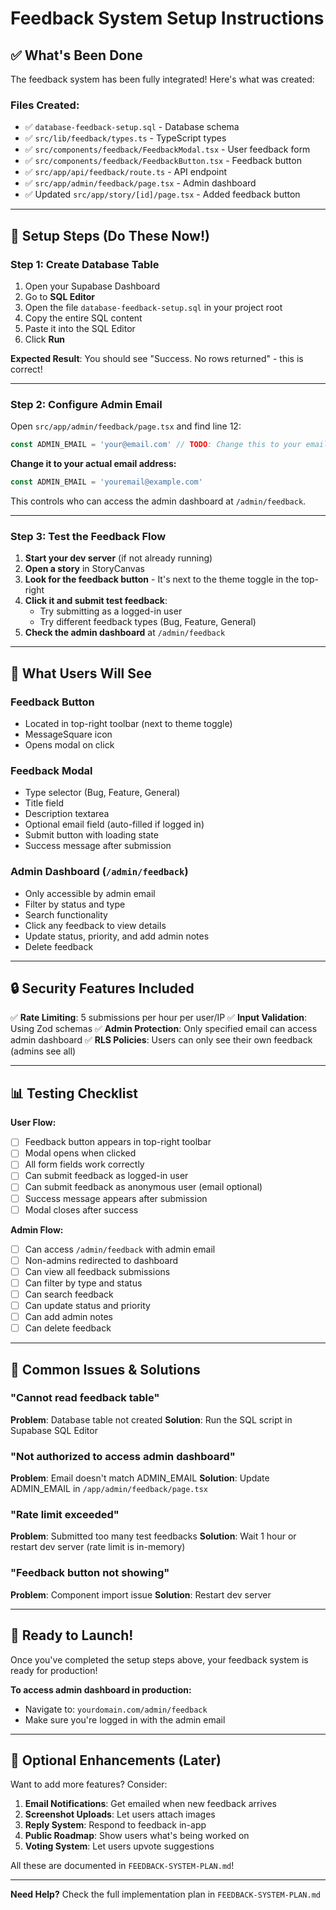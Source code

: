 # Feedback System Setup Instructions

## ✅ What's Been Done

The feedback system has been fully integrated! Here's what was created:

### Files Created:
- ✅ `database-feedback-setup.sql` - Database schema
- ✅ `src/lib/feedback/types.ts` - TypeScript types
- ✅ `src/components/feedback/FeedbackModal.tsx` - User feedback form
- ✅ `src/components/feedback/FeedbackButton.tsx` - Feedback button
- ✅ `src/app/api/feedback/route.ts` - API endpoint
- ✅ `src/app/admin/feedback/page.tsx` - Admin dashboard
- ✅ Updated `src/app/story/[id]/page.tsx` - Added feedback button

---

## 🚀 Setup Steps (Do These Now!)

### Step 1: Create Database Table

1. Open your Supabase Dashboard
2. Go to **SQL Editor**
3. Open the file `database-feedback-setup.sql` in your project root
4. Copy the entire SQL content
5. Paste it into the SQL Editor
6. Click **Run**

**Expected Result**: You should see "Success. No rows returned" - this is correct!

---

### Step 2: Configure Admin Email

Open `src/app/admin/feedback/page.tsx` and find line 12:

```typescript
const ADMIN_EMAIL = 'your@email.com' // TODO: Change this to your email
```

**Change it to your actual email address:**

```typescript
const ADMIN_EMAIL = 'youremail@example.com'
```

This controls who can access the admin dashboard at `/admin/feedback`.

---

### Step 3: Test the Feedback Flow

1. **Start your dev server** (if not already running)
2. **Open a story** in StoryCanvas
3. **Look for the feedback button** - It's next to the theme toggle in the top-right
4. **Click it and submit test feedback**:
   - Try submitting as a logged-in user
   - Try different feedback types (Bug, Feature, General)
5. **Check the admin dashboard** at `/admin/feedback`

---

## 🎨 What Users Will See

### Feedback Button
- Located in top-right toolbar (next to theme toggle)
- MessageSquare icon
- Opens modal on click

### Feedback Modal
- Type selector (Bug, Feature, General)
- Title field
- Description textarea
- Optional email field (auto-filled if logged in)
- Submit button with loading state
- Success message after submission

### Admin Dashboard (`/admin/feedback`)
- Only accessible by admin email
- Filter by status and type
- Search functionality
- Click any feedback to view details
- Update status, priority, and add admin notes
- Delete feedback

---

## 🔒 Security Features Included

✅ **Rate Limiting**: 5 submissions per hour per user/IP
✅ **Input Validation**: Using Zod schemas
✅ **Admin Protection**: Only specified email can access admin dashboard
✅ **RLS Policies**: Users can only see their own feedback (admins see all)

---

## 📊 Testing Checklist

**User Flow:**
- [ ] Feedback button appears in top-right toolbar
- [ ] Modal opens when clicked
- [ ] All form fields work correctly
- [ ] Can submit feedback as logged-in user
- [ ] Can submit feedback as anonymous user (email optional)
- [ ] Success message appears after submission
- [ ] Modal closes after success

**Admin Flow:**
- [ ] Can access `/admin/feedback` with admin email
- [ ] Non-admins redirected to dashboard
- [ ] Can view all feedback submissions
- [ ] Can filter by type and status
- [ ] Can search feedback
- [ ] Can update status and priority
- [ ] Can add admin notes
- [ ] Can delete feedback

---

## 🎯 Common Issues & Solutions

### "Cannot read feedback table"
**Problem**: Database table not created
**Solution**: Run the SQL script in Supabase SQL Editor

### "Not authorized to access admin dashboard"
**Problem**: Email doesn't match ADMIN_EMAIL
**Solution**: Update ADMIN_EMAIL in `/app/admin/feedback/page.tsx`

### "Rate limit exceeded"
**Problem**: Submitted too many test feedbacks
**Solution**: Wait 1 hour or restart dev server (rate limit is in-memory)

### "Feedback button not showing"
**Problem**: Component import issue
**Solution**: Restart dev server

---

## 🚀 Ready to Launch!

Once you've completed the setup steps above, your feedback system is ready for production!

**To access admin dashboard in production:**
- Navigate to: `yourdomain.com/admin/feedback`
- Make sure you're logged in with the admin email

---

## 🎨 Optional Enhancements (Later)

Want to add more features? Consider:

1. **Email Notifications**: Get emailed when new feedback arrives
2. **Screenshot Uploads**: Let users attach images
3. **Reply System**: Respond to feedback in-app
4. **Public Roadmap**: Show users what's being worked on
5. **Voting System**: Let users upvote suggestions

All these are documented in `FEEDBACK-SYSTEM-PLAN.md`!

---

**Need Help?** Check the full implementation plan in `FEEDBACK-SYSTEM-PLAN.md`
